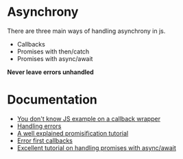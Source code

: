 # Asynchrony

There are three main ways of handling asynchrony in js.

*  Callbacks
*  Promises with then/catch
*  Promises with async/await

**Never leave errors unhandled**

# Documentation
*  [You don't know JS example on a callback wrapper](https://github.com/getify/You-Dont-Know-JS/blob/2nd-ed/sync-async/ch3.md#inertia)
*  [Handling errors](https://levelup.gitconnected.com/the-definite-guide-to-handling-errors-gracefully-in-javascript-58424d9c60e6)
*  [A well explained promisification tutorial](https://javascript.info/promisify)
*  [Error first callbacks](https://nodejs.org/api/errors.html#errors_error_first_callbacks)
*  [Excellent tutorial on handling promises with async/await](https://www.youtube.com/watch?v=vn3tm0quoqE)